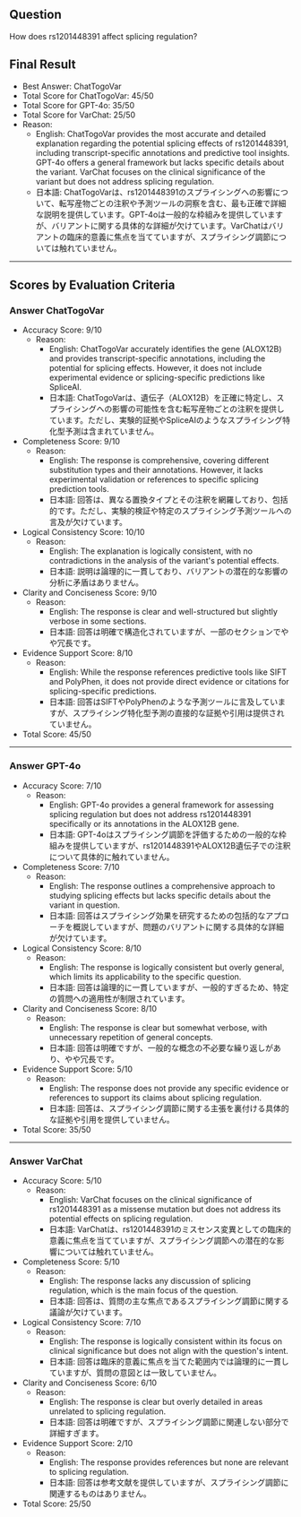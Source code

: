 ## Question

How does rs1201448391 affect splicing regulation?

## Final Result

- Best Answer: ChatTogoVar
- Total Score for ChatTogoVar: 45/50
- Total Score for GPT-4o: 35/50
- Total Score for VarChat: 25/50
- Reason:
  - English: ChatTogoVar provides the most accurate and detailed explanation regarding the potential splicing effects of rs1201448391, including transcript-specific annotations and predictive tool insights. GPT-4o offers a general framework but lacks specific details about the variant. VarChat focuses on the clinical significance of the variant but does not address splicing regulation.
  - 日本語: ChatTogoVarは、rs1201448391のスプライシングへの影響について、転写産物ごとの注釈や予測ツールの洞察を含む、最も正確で詳細な説明を提供しています。GPT-4oは一般的な枠組みを提供していますが、バリアントに関する具体的な詳細が欠けています。VarChatはバリアントの臨床的意義に焦点を当てていますが、スプライシング調節については触れていません。

---

## Scores by Evaluation Criteria

### Answer ChatTogoVar
- Accuracy Score: 9/10
  - Reason: 
    - English: ChatTogoVar accurately identifies the gene (ALOX12B) and provides transcript-specific annotations, including the potential for splicing effects. However, it does not include experimental evidence or splicing-specific predictions like SpliceAI.
    - 日本語: ChatTogoVarは、遺伝子（ALOX12B）を正確に特定し、スプライシングへの影響の可能性を含む転写産物ごとの注釈を提供しています。ただし、実験的証拠やSpliceAIのようなスプライシング特化型予測は含まれていません。
- Completeness Score: 9/10
  - Reason: 
    - English: The response is comprehensive, covering different substitution types and their annotations. However, it lacks experimental validation or references to specific splicing prediction tools.
    - 日本語: 回答は、異なる置換タイプとその注釈を網羅しており、包括的です。ただし、実験的検証や特定のスプライシング予測ツールへの言及が欠けています。
- Logical Consistency Score: 10/10
  - Reason: 
    - English: The explanation is logically consistent, with no contradictions in the analysis of the variant's potential effects.
    - 日本語: 説明は論理的に一貫しており、バリアントの潜在的な影響の分析に矛盾はありません。
- Clarity and Conciseness Score: 9/10
  - Reason: 
    - English: The response is clear and well-structured but slightly verbose in some sections.
    - 日本語: 回答は明確で構造化されていますが、一部のセクションでやや冗長です。
- Evidence Support Score: 8/10
  - Reason: 
    - English: While the response references predictive tools like SIFT and PolyPhen, it does not provide direct evidence or citations for splicing-specific predictions.
    - 日本語: 回答はSIFTやPolyPhenのような予測ツールに言及していますが、スプライシング特化型予測の直接的な証拠や引用は提供されていません。
- Total Score: 45/50

---

### Answer GPT-4o
- Accuracy Score: 7/10
  - Reason: 
    - English: GPT-4o provides a general framework for assessing splicing regulation but does not address rs1201448391 specifically or its annotations in the ALOX12B gene.
    - 日本語: GPT-4oはスプライシング調節を評価するための一般的な枠組みを提供していますが、rs1201448391やALOX12B遺伝子での注釈について具体的に触れていません。
- Completeness Score: 7/10
  - Reason: 
    - English: The response outlines a comprehensive approach to studying splicing effects but lacks specific details about the variant in question.
    - 日本語: 回答はスプライシング効果を研究するための包括的なアプローチを概説していますが、問題のバリアントに関する具体的な詳細が欠けています。
- Logical Consistency Score: 8/10
  - Reason: 
    - English: The response is logically consistent but overly general, which limits its applicability to the specific question.
    - 日本語: 回答は論理的に一貫していますが、一般的すぎるため、特定の質問への適用性が制限されています。
- Clarity and Conciseness Score: 8/10
  - Reason: 
    - English: The response is clear but somewhat verbose, with unnecessary repetition of general concepts.
    - 日本語: 回答は明確ですが、一般的な概念の不必要な繰り返しがあり、やや冗長です。
- Evidence Support Score: 5/10
  - Reason: 
    - English: The response does not provide any specific evidence or references to support its claims about splicing regulation.
    - 日本語: 回答は、スプライシング調節に関する主張を裏付ける具体的な証拠や引用を提供していません。
- Total Score: 35/50

---

### Answer VarChat
- Accuracy Score: 5/10
  - Reason: 
    - English: VarChat focuses on the clinical significance of rs1201448391 as a missense mutation but does not address its potential effects on splicing regulation.
    - 日本語: VarChatは、rs1201448391のミスセンス変異としての臨床的意義に焦点を当てていますが、スプライシング調節への潜在的な影響については触れていません。
- Completeness Score: 5/10
  - Reason: 
    - English: The response lacks any discussion of splicing regulation, which is the main focus of the question.
    - 日本語: 回答は、質問の主な焦点であるスプライシング調節に関する議論が欠けています。
- Logical Consistency Score: 7/10
  - Reason: 
    - English: The response is logically consistent within its focus on clinical significance but does not align with the question's intent.
    - 日本語: 回答は臨床的意義に焦点を当てた範囲内では論理的に一貫していますが、質問の意図とは一致していません。
- Clarity and Conciseness Score: 6/10
  - Reason: 
    - English: The response is clear but overly detailed in areas unrelated to splicing regulation.
    - 日本語: 回答は明確ですが、スプライシング調節に関連しない部分で詳細すぎます。
- Evidence Support Score: 2/10
  - Reason: 
    - English: The response provides references but none are relevant to splicing regulation.
    - 日本語: 回答は参考文献を提供していますが、スプライシング調節に関連するものはありません。
- Total Score: 25/50
